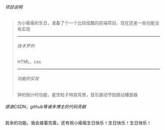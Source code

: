 ###### 项目说明

> 为小瑜瑜的生日，准备了个一个比较炫酷的前端项目，现在还差一些功能没有实现
> 
> ---
> 
> ###### 技术罗列
> 
> HTML、css
> 
> ---
> 
> 
> 
> ###### 功能的实现
> 
> 钟的倒计时功能，星空粒子特效背景，音乐跳动节拍跳动播放器

###### 感谢CSDN，github等诸多博主的代码贡献

其余的功能，我会接着完善。还有祝小瑜瑜生日快乐！生日快乐！生日快乐！
